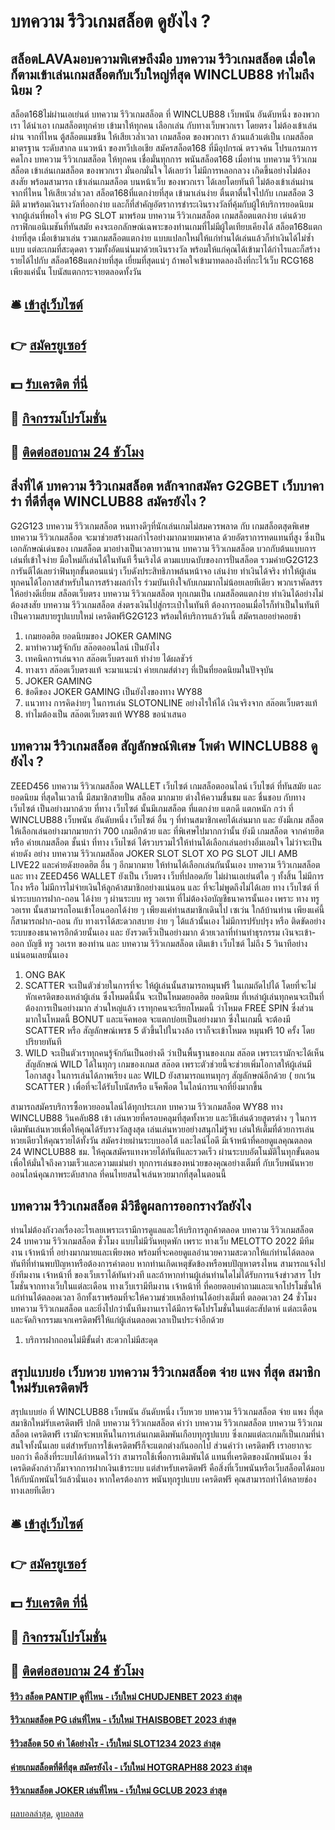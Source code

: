 # บทความ รีวิวเกมสล็อต ดูยังไง ?
## สล็อตLAVAมอบความพิเศษถึงมือ บทความ รีวิวเกมสล็อต เมื่อใดก็ตามเข้าเล่นเกมสล็อตกับเว็บใหญ่ที่สุด WINCLUB88 ทำไมถึงนิยม ?
สล็อต168ไม่ผ่านเอเย่นต์ บทความ รีวิวเกมสล็อต ที่ WINCLUB88 เว็บพนัน อันดับหนึ่ง ของพวกเรา ได้นำเอา เกมสล็อตทุกค่าย เข้ามาให้ทุกคน เลือกเล่น กับทางเว็บพวกเรา โดยตรง ไม่ต้องเข้าเล่นผ่าน จากที่ไหน ตู้สล็อตแมชชีน ให้เสียเวล่ำเวลา เกมสล็อต ของพวกเรา ล้วนแล้วแต่เป็น เกมสล็อตมาตรฐาน ระดับสากล แนวหน้า ของทวีปเอเชีย สมัครสล็อต168 ที่มีอุปกรณ์ ตรวจค้น โปรแกรมการคดโกง บทความ รีวิวเกมสล็อต ให้ทุกคน เชื่อมั่นทุกการ พนันสล็อต168 เมื่อท่าน บทความ รีวิวเกมสล็อต เข้าเล่นเกมสล็อต ของพวกเรา มั่นอกมั่นใจ ได้เลยว่า ไม่มีการหลอกลวง เกิดขึ้นอย่างไม่ต้องสงสัย พร้อมสามารถ เข้าเล่นเกมสล็อต บนหน้าเว็บ ของพวกเรา ได้เลยโดยทันที ไม่ต้องเข้าเล่นผ่าน จากที่ไหน ให้เสียเวล่ำเวลา
สล็อต168ที่แตกง่ายที่สุด เข้ามาเล่นง่าย ตื่นตาตื่นใจไปกับ เกมสล็อต 3 มิติ มาพร้อมเงินรางวัลที่ออกง่าย และก็ที่สำคัญอัตราการชำระเงินรางวัลที่คุ้มกับผู้ให้บริการยอดนิยมจากผู้เล่นที่พอใจ ค่าย PG SLOT มาพร้อม บทความ รีวิวเกมสล็อต เกมสล็อตแตกง่าย เด่นด้วยกราฟิกแอนิเมชันที่ทันสมัย คงจะเอกลักษณ์เฉพาะของท่านเกมที่ไม่มีผู้ใดเทียบเคียงได้ สล็อต168แตกง่ายที่สุด เมื่อเข้ามาเล่น รวมเกมสล็อตแตกง่าย แบบแปลกใหม่ให้แก่ท่านได้เล่นแล้วก็ทำเงินได้ไม่ซ้ำแบบ แต่ละเกมที่สะดุดตา รวมทั้งอัดแน่นมาด้วยเงินรางวัล พร้อมให้แก่คุณได้เข้ามาได้กำไรและก็สร้างรายได้ไปกับ สล็อต168แตกง่ายที่สุด เยี่ยมที่สุดแน่ๆ ถ้าพอใจเข้ามาทดลองถึงที่กะไว้เว็บ RCG168 เพียงแค่นั้น โบนัสแตกกระจายตลอดทั้งวัน

## 🛎 [เข้าสู่เว็บไซต์](https://bit.ly/3SdLNi2)
## 👉 [สมัครยูเซอร์](https://bit.ly/3SdLNi2)
## 💵 [รับเครดิต ที่นี่](https://bit.ly/3dyRKHj)
## 👑 [กิจกรรมโปรโมชั่น](https://bit.ly/3dyRKHj)
## 📱 [ติดต่อสอบถาม 24 ชัวโมง](https://bit.ly/3dyRKHj)

## สิ่งที่ได้ บทความ รีวิวเกมสล็อต หลักจากสมัคร G2GBET เว็บบาคาร่า ที่ดีที่สุด WINCLUB88 สมัครยังไง ?
G2G123 บทความ รีวิวเกมสล็อต หนทางดีๆที่นักเล่นเกมไม่สมควรพลาด กับ เกมสล็อตสุดพิเศษ บทความ รีวิวเกมสล็อต จะมาช่วยสร้างผลกำไรอย่างมากมายมหาศาล ด้วยอัตราการทดแทนที่สูง ซึ่งเป็นเอกลักษณ์เด่นของ เกมสล็อต มาอย่างเป็นเวลายาวนาน บทความ รีวิวเกมสล็อต บวกกับต้นแบบการเล่นที่เข้าใจง่าย มือใหม่ก็เล่นได้ในทันที รื้นเริงได้ ตามแบบฉบับของการปั่นสล็อต รวมค่ายG2G123 การันตีได้เลยว่าฟินทุกขั้นตอนแน่ๆ เว็บดังประสิทธิภาพล้นหน้าจอ เล่นง่าย ทำเงินได้จริง ทำให้ผู้เล่นทุกคนได้โอกาสสำหรับในการสร้างผลกำไร ร่วมบันเทิงใจกับเกมมากไม่น้อยเลยทีเดียว พวกเราคัดสรรให้อย่างดีเยี่ยม สล็อตเว็บตรง บทความ รีวิวเกมสล็อต ทุกเกมเป็น เกมสล็อตแตกง่าย ทำเงินได้อย่างไม่ต้องสงสัย บทความ รีวิวเกมสล็อต ส่งตรงเงินไปสู่กระเป๋าในทันที ต้องการถอนเมื่อไรก็ทำเป็นในทันที เป็นความสบายรูปแบบใหม่ เครดิตฟรีG2G123 พร้อมให้บริการแล้ววันนี้ สมัครเลยอย่าคอยช้า
1. เกมยอดฮิต ยอดนิยมของ JOKER GAMING
2. มาทำความรู้จักกับ สล๊อตออนไลน์ เป็นยังไง
3. เทคนิคการเล่นจาก สล๊อตเว็บตรงแท้ ทำง่าย ได้ผลชัวร์
4. ทางเรา สล๊อตเว็บตรงแท้ จะมาแนะนำ ค่ายเกมส์ต่างๆ ที่เป็นที่ยอดนิยมในปัจจุบัน
5. JOKER GAMING
6. ข้อดีของ JOKER GAMING เป็นยังไงของทาง WY88
7. แนวทาง การคิดง่ายๆ ในการเล่น SLOTONLINE อย่างไรให้ได้ เงินจริงจาก สล๊อตเว็บตรงแท้
8. ทำไมต้องเป็น สล๊อตเว็บตรงแท้ WY88 ขอนำเสนอ

## บทความ รีวิวเกมสล็อต สัญลักษณ์พิเศษ โพดำ WINCLUB88 ดูยังไง ?
ZEED456 บทความ รีวิวเกมสล็อต WALLET เว็บไซต์ เกมสล็อตออนไลน์ เว็บไซต์ ที่ทันสมัย และ ยอดนิยม ที่สุดในเวลานี้ มีสมาชิกสายปั่น สล็อต มากมาย ต่างให้ความชื่นชม และ ชื่นชอบ กับทาง เว็บไซต์ เป็นอย่างมากด้วย ที่ทาง เว็บไซต์ นั้นมีเกมสล็อต ที่แตกง่าย แตกดี แตกหนัก กว่า ที่ WINCLUB88 เว็บพนัน อันดับหนึ่ง เว็บไซต์ อื่น ๆ ที่ท่านสมาชิกเคยได้เล่นมาก และ ยังมีเกม สล็อต ให้เลือกเล่นอย่างมากมายกว่า 700 เกมอีกด้วย และ ที่พิเศษไปมากกว่านั้น ยังมี เกมสล็อต จากค่ายฮิต หรือ ค่ายเกมสล็อต ชั้นนำ ที่ทาง เว็บไซต์ ได้รวบรวมไว้ให้ท่านได้เลือกเล่นอย่างอิ่มเอมใจ ไม่ว่าจะเป็น ค่ายดัง อย่าง บทความ รีวิวเกมสล็อต JOKER SLOT SLOT XO PG SLOT JILI AMB LIVE22 และค่ายดังยอดฮิต อื่น ๆ อีกมากมาย ให้ท่านได้เลือกเล่นกันนั้นเอง บทความ รีวิวเกมสล็อต และ ทาง ZEED456 WALLET ยังเป็น เว็บตรง เว็บที่ปลอดภัย ไม่ผ่านเอเย่นต์ใด ๆ ทั้งสิ้น ไม่มีการโกง หรือ ไม่มีการไม่จ่ายเงินให้ลูกค้าสมาชิกอย่างแน่นอน และ ที่จะไม่พูดถึงไม่ได้เลย ทาง เว็บไซต์ ที่นำระบบการฝาก-ถอน ได้ง่าย ๆ ผ่านระบบ ทรู วอเรท ที่ไม่ต้องง้อบัญชีธนาคารนั้นเอง เพราะ ทาง ทรู วอเรท นั้นสามารถโอนเข้าโอนออกได้ง่าย ๆ เพียงแค่ท่านสมาชิกเดินไป เซเว่น ใกล้บ้านท่าน เพียงแค่นี้ ก็สามารถฝาก-ถอน กับ ทางเราได้สะดวกสบาย ง่าย ๆ ได้แล้วนั้นเอง ไม่มีการปรับปรุง หรือ ติดขัดอย่าง ระบบของธนาคารอีกด้วยนั้นเอง และ ยังรวดเร็วเป็นอย่างมาก ด้วยเวลาที่ท่านทำธุรกรรม เงินจะเข้า-ออก บัญชี ทรู วอเรท ของท่าน และ บทความ รีวิวเกมสล็อต เติมเข้า เว็บไซต์ ไม่ถึง 5 วินาทีอย่างแน่นอนเลยนั้นเอง
1. ONG BAK
2. SCATTER จะเป็นตัวช่วยในการที่จะ ให้ผู้เล่นนั้นสามารถหมุนฟรี ในเกมถัดไปได้ โดยที่จะไม่หักเครดิตของเหล่าผู้เล่น ซึ่งโหมดนี้นั้น จะเป็นโหมดยอดฮิต ยอดนิยม ที่เหล่าผู้เล่นทุกคนจะเป็นที่ต้องการเป็นอย่างมาก ส่วนใหญ่แล้ว เราทุกคนจะเรียกโหมดนี้ ว่าโหมด FREE SPIN ซึ่งส่วนมากในโหมดนี้ BONUT และแจ๊คพอต จะแตกบ่อยเป็นอย่างมาก ซึ่งในเกมนี้ จะต้องมี SCATTER หรือ สัญลักษณ์เพรช 5 ตัวขึ้นไปในวงล้อ เราก็จะเข้าโหมด หมุนฟรี 10 ครั้ง โดยปริยายทันที
3. WILD จะเป็นตัวเราทุกคนรู้จักกันเป็นอย่างดี ว่าเป็นพื้นฐานของเกม สล๊อต เพราะเรามักจะได้เห็นสัญลักษณ์ WILD ได้ในทุกๆ เกมของเกมส สล๊อต เพราะตัวช่วยนี้จะช่วยเพิ่มโอกาสให้ผู้เล่นมีโอกาสสูง ในการเล่นได้ภาพเรียง และ WILD ยังสามารถแทนทุกๆ สัญลักษณ์อีกด้วย ( ยกเว้น SCATTER ) เพื่อที่จะได้รับโบนัสหรือ แจ็คพ็อต ในไลน์การแจกที่ยิ่งมากขึ้น

สามารถสมัครบริการซื้อหวยออนไลน์ได้ทุกประเภท บทความ รีวิวเกมสล็อต WY88 ทาง WINCLUB88 วินคลับ88 เข้า เล่นหวยที่ครอบคลุมที่สุดทั้งหวย และวิธีเล่นด้วยสูตรต่าง ๆ ในการเดิมพันเล่นหวยเพื่อให้คุณได้รับรางวัลสูงสุด เล่นเล่นหวยอย่างสนุกไม่รู้จบ เล่นให้เต็มที่ด้วยการเล่นหวยเดียวให้คุณรวยได้ทั้งวัน สมัครง่ายผ่านระบบออโต้ และไลน์ไอดี มีเจ้าหน้าที่คอยดูแลคุณตลอด 24 WINCLUB88 ชม. ให้คุณสมัครแทงหวยได้ทันทีและรวดเร็ว ผ่านระบบอัตโนมัติในทุกขั้นตอนเพื่อให้มั่นใจถึงความเร็วและความแม่นยำ ทุกการเล่นของหน่วยของคุณอย่างเต็มที่ กับเว็บพนันหวยออนไลน์คุณภาพระดับสากล ที่คนไทยสนใจเล่นหวยมากที่สุดในตอนนี้

## บทความ รีวิวเกมสล็อต มีวิธีดูผลการออกรางวัลยังไง
ท่านไม่ต้องกังวลเรื่องอะไรเลยเพราะเรามีการดูแลและให้บริการลูกค้าตลอด บทความ รีวิวเกมสล็อต 24 บทความ รีวิวเกมสล็อต ชั่วโมง แบบไม่มีวันหยุดพัก เพราะ ทางเว็บ MELOTTO 2022 มีทีมงาน เจ้าหน้าที่ อย่างมากมายและเพียงพอ พร้อมที่จะคอยดูแลอำนวยความสะดวกให้แก่ท่านได้ตลอดทันทีที่ท่านพบปัญหาหรือต้องการคำตอบ หากท่านเกิดเหตุขัดข้องหรือพบปัญหาตรงไหน สามารถแจ้งไปยังทีมงาน เจ้าหน้าที่ ของเว็บเราได้ทันท่วงที และถ้าหากท่านผู้เล่นท่านใดไม่ได้รับการแจ้งข่าวสาร โปรโมชั่นจากทางเว็บในแต่ละเดือน ทางเว็บเรามีทีมงาน เจ้าหน้าที่ ที่คอยตอบคำถามและแจกโปรโมชั่นให้แก่ท่านได้ตลอดเวลา อีกทั้งเราพร้อมที่จะให้ความช่วยเหลือท่านได้อย่างเต็มที่ ตลอดเวลา 24 ชั่วโมง บทความ รีวิวเกมสล็อต และยิ่งไปกว่านั้นทีมงานเราได้มีการจัดโปรโมชั่นในแต่ละสัปดาห์ แต่ละเดือนและจัดกิจกรรมแจกเครดิตฟรีให้แก่ผู้เล่นตลอดเวลาเป็นประจำอีกด้วย
1. บริการฝากถอนไม่มีขั้นต่ำ สะดวกไม่มีสะดุด

## สรุปแบบย่อ เว็บหวย บทความ รีวิวเกมสล็อต จ่าย แพง ที่สุด สมาชิกใหม่รับเครดิตฟรี
สรุปแบบย่อ ที่ WINCLUB88 เว็บพนัน อันดับหนึ่ง เว็บหวย บทความ รีวิวเกมสล็อต จ่าย แพง ที่สุด สมาชิกใหม่รับเครดิตฟรี ปกติ บทความ รีวิวเกมสล็อต คำว่า บทความ รีวิวเกมสล็อต บทความ รีวิวเกมสล็อต เครดิตฟรี เรามักจะพบเห็นในการเล่นเกมเดิมพันเกือบทุกรูปแบบ ซึ่งเกมแต่ละเกมก็เป็นเกมที่น่าสนใจทั้งนั้นเลย แต่สำหรับการใช้เครดิตฟรีก็จะแตกต่างกันออกไป ส่วนคำว่า เครดิตฟรี เราอยากจะบอกว่า คือสิ่งที่ระบบได้กำหนดไว้ว่า สามารถใช้เพื่อการเดิมพันได้ แทนที่เครดิตของนักพนันเอง ซึ่งเครดิตดังกล่าวก็มาจากการฝากเงินเข้าระบบ แต่สำหรับเครดิตฟรี คือสิ่งที่เว็บพนันหรือเว็บสล็อตได้มอบให้กับนักพนันไว้แล้วนั่นเอง หากใครต้องการ พนันทุกรูปแบบ เครดิตฟรี คุณสามารถทำได้หลายช่องทางเลยทีเดียว

## 🛎 [เข้าสู่เว็บไซต์](https://bit.ly/3SdLNi2)
## 👉 [สมัครยูเซอร์](https://bit.ly/3SdLNi2)
## 💵 [รับเครดิต ที่นี่](https://bit.ly/3dyRKHj)
## 👑 [กิจกรรมโปรโมชั่น](https://bit.ly/3dyRKHj)
## 📱 [ติดต่อสอบถาม 24 ชัวโมง](https://bit.ly/3dyRKHj)

#### [รีวิว สล็อต PANTIP ดูที่ไหน - เว็บใหม่ CHUDJENBET 2023 ล่าสุด](https://atom.io/themes/รีวิว%20สล็อต%20pantip%20ดูที่ไหน%20-%20เว็บใหม่%20chudjenbet%202023%20ล่าสุด)
#### [รีวิวเกมสล็อต PG เล่นที่ไหน - เว็บใหม่ THAISBOBET 2023 ล่าสุด](https://atom.io/themes/รีวิวเกมสล็อต%20pg%20เล่นที่ไหน%20-%20เว็บใหม่%20thaisbobet%202023%20ล่าสุด)
#### [รีวิวสล็อต 50 คํา ได้อย่างไร - เว็บใหม่ SLOT1234 2023 ล่าสุด](https://atom.io/themes/รีวิวสล็อต%2050%20คํา%20ได้อย่างไร%20-%20เว็บใหม่%20slot1234%202023%20ล่าสุด)
#### [ค่ายเกมสล็อตที่ดีที่สุด สมัครยังไง - เว็บใหม่ HOTGRAPH88 2023 ล่าสุด](https://atom.io/themes/ค่ายเกมสล็อตที่ดีที่สุด%20สมัครยังไง%20-%20เว็บใหม่%20hotgraph88%202023%20ล่าสุด)
#### [รีวิวเกมสล็อต JOKER เล่นที่ไหน - เว็บใหม่ GCLUB 2023 ล่าสุด](https://atom.io/themes/รีวิวเกมสล็อต%20joker%20เล่นที่ไหน%20-%20เว็บใหม่%20gclub%202023%20ล่าสุด)

[ผลบอลล่าสุด](https://siamsport.tv "ผลบอลล่าสุด"), [ดูบอลสด](https://siamsport.tv/ดูบอลสด "ดูบอลสด")